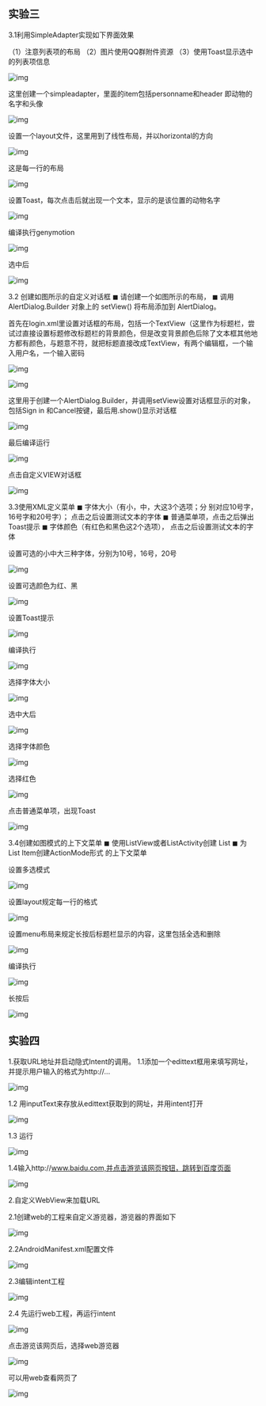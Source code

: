 ## 实验三

3.1利用SimpleAdapter实现如下界面效果

（1）注意列表项的布局 （2）图片使用QQ群附件资源 （3）使用Toast显示选中的列表项信息



![img](https://github.com/anmyles/AS/blob/master/images/1.png)

这里创建一个simpleadapter，里面的item包括personname和header 即动物的名字和头像

![img](https://github.com/anmyles/AS/blob/master/images/2.png)

设置一个layout文件，这里用到了线性布局，并以horizontal的方向

![img](https://github.com/anmyles/AS/blob/master/images/3.png)

这是每一行的布局

![img](https://github.com/anmyles/AS/blob/master/images/4.png)

设置Toast，每次点击后就出现一个文本，显示的是该位置的动物名字

![img](https://github.com/anmyles/AS/blob/master/images/5.png)

编译执行genymotion

![img](https://github.com/anmyles/AS/blob/master/images/6.png)

选中后

![img](https://github.com/anmyles/AS/blob/master/images/7.png)

3.2 创建如图所示的自定义对话框 ◼ 请创建一个如图所示的布局， ◼ 调用 AlertDialog.Builder 对象上的 setView() 将布局添加到 AlertDialog。

首先在login.xml里设置对话框的布局，包括一个TextView（这里作为标题栏，尝试过直接设置标题修改标题栏的背景颜色，但是改变背景颜色后除了文本框其他地方都有颜色，与题意不符，就把标题直接改成TextView，有两个编辑框，一个输入用户名，一个输入密码

![img](https://github.com/anmyles/AS/blob/master/images/8.png)

![img](https://github.com/anmyles/AS/blob/master/images/9.png)

 

这里用于创建一个AlertDialog.Builder，并调用setView设置对话框显示的对象，包括Sign in 和Cancel按键，最后用.show()显示对话框

![img](https://github.com/anmyles/AS/blob/master/images/10.png)

最后编译运行

![img](https://github.com/anmyles/AS/blob/master/images/11.png)

点击自定义VIEW对话框

![img](https://github.com/anmyles/AS/blob/master/images/12.png)

3.3使用XML定义菜单 ◼ 字体大小（有小，中，大这3个选项；分 别对应10号字，16号字和20号字）； 点击之后设置测试文本的字体 ◼ 普通菜单项，点击之后弹出Toast提示 ◼ 字体颜色（有红色和黑色这2个选项）， 点击之后设置测试文本的字体

设置可选的小中大三种字体，分别为10号，16号，20号

![img](https://github.com/anmyles/AS/blob/master/images/13.png)

设置可选颜色为红、黑

![img](https://github.com/anmyles/AS/blob/master/images/14.png)

设置Toast提示

![img](https://github.com/anmyles/AS/blob/master/images/15.png)

编译执行

![img](https://github.com/anmyles/AS/blob/master/images/16.png)

选择字体大小

![img](https://github.com/anmyles/AS/blob/master/images/17.png)

选中大后

![img](https://github.com/anmyles/AS/blob/master/images/18.png)

选择字体颜色

![img](https://github.com/anmyles/AS/blob/master/images/19.png)

选择红色

![img](https://github.com/anmyles/AS/blob/master/images/20.png)

点击普通菜单项，出现Toast

![img](https://github.com/anmyles/AS/blob/master/images/21.png)

3.4创建如图模式的上下文菜单 ◼ 使用ListView或者ListActivity创建 List ◼ 为List Item创建ActionMode形式 的上下文菜单

设置多选模式

![img](https://github.com/anmyles/AS/blob/master/images/22.png)

设置layout规定每一行的格式

![img](https://github.com/anmyles/AS/blob/master/images/23.png)

设置menu布局来规定长按后标题栏显示的内容，这里包括全选和删除

![img](https://github.com/anmyles/AS/blob/master/images/24.png)

编译执行

![img](https://github.com/anmyles/AS/blob/master/images/25.png)

长按后

![img](file:///C:/Users/anmyles/AppData/Local/Temp/msohtmlclip1/01/clip_image052.jpg)

## 实验四

1.获取URL地址并启动隐式Intent的调用。
 1.1添加一个edittext框用来填写网址，并提示用户输入的格式为http://...

![img](https://github.com/anmyles/AS/blob/master/images/4.1.png)

1.2 用inputText来存放从edittext获取到的网址，并用intent打开

![img](https://github.com/anmyles/AS/blob/master/images/4.2.png)

1.3 运行

![img](https://github.com/anmyles/AS/blob/master/images/4.3.png)

1.4输入http://www.baidu.com,并点击游览该网页按钮，跳转到百度页面

![img](https://github.com/anmyles/AS/blob/master/images/4.4.png)

2.自定义WebView来加载URL

2.1创建web的工程来自定义游览器，游览器的界面如下

![img](https://github.com/anmyles/AS/blob/master/images/4.5.png)

2.2AndroidManifest.xml配置文件

![img](https://github.com/anmyles/AS/blob/master/images/4.6.png)

2.3编辑intent工程

![img](https://github.com/anmyles/AS/blob/master/images/4.7.png)

2.4 先运行web工程，再运行intent

![img](https://github.com/anmyles/AS/blob/master/images/4.8.png)

点击游览该网页后，选择web游览器

![img](https://github.com/anmyles/AS/blob/master/images/4.9.png)

可以用web查看网页了

![img](https://github.com/anmyles/AS/blob/master/images/4.10.png)
